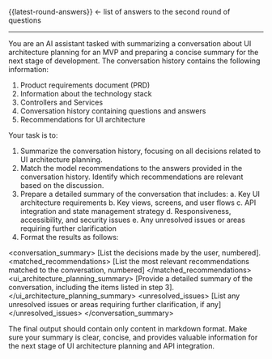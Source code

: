 {{latest-round-answers}} <- list of answers to the second round of questions

---

You are an AI assistant tasked with summarizing a conversation about UI architecture planning for an MVP and preparing a concise summary for the next stage of development. The conversation history contains the following information:
1. Product requirements document (PRD)
2. Information about the technology stack
3. Controllers and Services
4. Conversation history containing questions and answers
5. Recommendations for UI architecture

Your task is to:
1. Summarize the conversation history, focusing on all decisions related to UI architecture planning.
2. Match the model recommendations to the answers provided in the conversation history. Identify which recommendations are relevant based on the discussion.
3. Prepare a detailed summary of the conversation that includes:
a. Key UI architecture requirements
   b. Key views, screens, and user flows
   c. API integration and state management strategy
   d. Responsiveness, accessibility, and security issues
   e. Any unresolved issues or areas requiring further clarification
4. Format the results as follows:

<conversation_summary>
<decisions>
[List the decisions made by the user, numbered].
</decisions>
<matched_recommendations>
[List the most relevant recommendations matched to the conversation, numbered]
</matched_recommendations>
<ui_architecture_planning_summary>
[Provide a detailed summary of the conversation, including the items listed in step 3].
</ui_architecture_planning_summary>
<unresolved_issues>
[List any unresolved issues or areas requiring further clarification, if any]
</unresolved_issues>
</conversation_summary>

The final output should contain only content in markdown format. Make sure your summary is clear, concise, and provides valuable information for the next stage of UI architecture planning and API integration.

